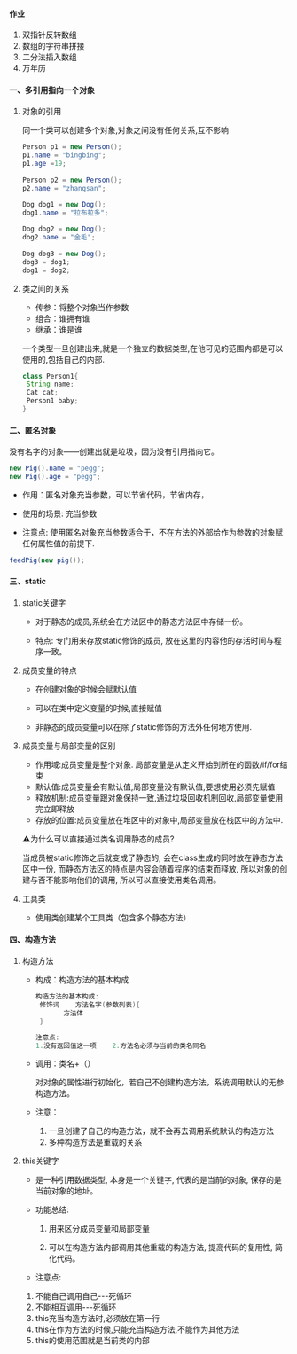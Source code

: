 #### 作业

1. 双指针反转数组
2. 数组的字符串拼接
3. 二分法插入数组
4. 万年历





#### 一、多引用指向一个对象

1. 对象的引用

   同一个类可以创建多个对象,对象之间没有任何关系,互不影响

   ```java
   Person p1 = new Person();
   p1.name = "bingbing";
   p1.age =19;
   		
   Person p2 = new Person();
   p2.name = "zhangsan";
   ```

   ```java
   Dog dog1 = new Dog();
   dog1.name = "拉布拉多";
   		
   Dog dog2 = new Dog();
   dog2.name = "金毛";
   		
   Dog dog3 = new Dog();
   dog3 = dog1;
   dog1 = dog2;
   ```

   

2. 类之间的关系

   * 传参：将整个对象当作参数
   * 组合：谁拥有谁
   * 继承：谁是谁

   一个类型一旦创建出来,就是一个独立的数据类型,在他可见的范围内都是可以使用的,包括自己的内部.

   ```java
   class Person1{
   	String name;
   	Cat cat;
   	Person1 baby;
   }
   ```

   

#### 二、匿名对象

没有名字的对象——创建出就是垃圾，因为没有引用指向它。

```java
new Pig().name = "pegg";
new Pig().age = "pegg";

```

* 作用：匿名对象充当参数，可以节省代码，节省内存，

* 使用的场景:  充当参数

* 注意点:  使用匿名对象充当参数适合于，不在方法的外部给作为参数的对象赋任何属性值的前提下.

```java
feedPig(new pig());
```



#### 三、static

1. static关键字

   * 对于静态的成员,系统会在方法区中的静态方法区中存储一份。

   * 特点: 专门用来存放static修饰的成员, 放在这里的内容他的存活时间与程序一致。

     

2. 成员变量的特点

   * 在创建对象的时候会赋默认值

   * 可以在类中定义变量的时候,直接赋值

   * 非静态的成员变量可以在除了static修饰的方法外任何地方使用.

     

3. 成员变量与局部变量的区别

   * 作用域:成员变量是整个对象. 局部变量是从定义开始到所在的函数/if/for结束
   * 默认值:成员变量会有默认值,局部变量没有默认值,要想使用必须先赋值
   * 释放机制:成员变量跟对象保持一致,通过垃圾回收机制回收,局部变量使用完立即释放
   * 存放的位置:成员变量放在堆区中的对象中,局部变量放在栈区中的方法中.

   

   ⚠️为什么可以直接通过类名调用静态的成员?

    当成员被static修饰之后就变成了静态的, 会在class生成的同时放在静态方法区中一份, 而静态方法区的特点是内容会随着程序的结束而释放, 所以对象的创建与否不能影响他们的调用, 所以可以直接使用类名调用。

   

4. 工具类

   * 使用类创建某个工具类（包含多个静态方法）



#### 四、构造方法

1. 构造方法

   * 构成：构造方法的基本构成

     ```java
     构造方法的基本构成:
      修饰词    方法名字(参数列表){
      		方法体
      }
     
     注意点:
     1.没有返回值这一项    2.方法名必须与当前的类名同名
     ```

   * 调用：类名+（）

     对对象的属性进行初始化，若自己不创建构造方法，系统调用默认的无参构造方法。

   * 注意：

     1. 一旦创建了自己的构造方法，就不会再去调用系统默认的构造方法
     2. 多种构造方法是重载的关系



2. this关键字 

   * 是一种引用数据类型, 本身是一个关键字, 代表的是当前的对象, 保存的是当前对象的地址。

   * 功能总结:

     1. 用来区分成员变量和局部变量

     2. 可以在构造方法内部调用其他重载的构造方法, 提高代码的复用性, 简化代码。

   *  注意点:

     1. 不能自己调用自己---死循环
     2. 不能相互调用---死循环
     3. this充当构造方法时,必须放在第一行
     4. this在作为方法的时候,只能充当构造方法,不能作为其他方法
     5. this的使用范围就是当前类的内部



#### 